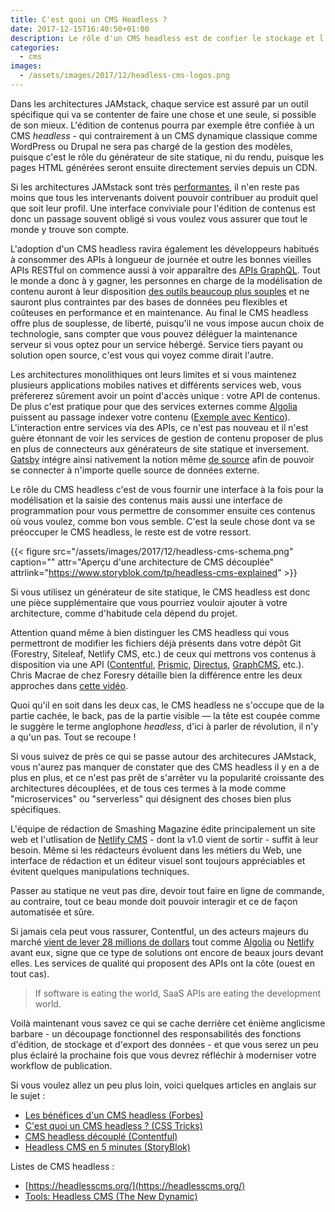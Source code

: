 ```yaml
---
title: C'est quoi un CMS Headless ?
date: 2017-12-15T16:40:50+01:00
description: Le rôle d'un CMS headless est de confier le stockage et l'édition des contenus à un service dédié
categories:
  - cms
images:
  - /assets/images/2017/12/headless-cms-logos.png
---
```


Dans les architectures JAMstack, chaque service est assuré par un outil spécifique qui va se contenter de faire une chose et une seule, si possible de son mieux. L'édition de contenus pourra par exemple être confiée à un CMS _headless_ - qui contrairement à un CMS dynamique classique comme WordPress ou Drupal ne sera pas chargé de la gestion des modèles, puisque c'est le rôle du générateur de site statique, ni du rendu, puisque les pages HTML générées seront ensuite directement servies depuis un CDN.

Si les architectures JAMstack sont très [performantes](/2017/03/17/smashing-mag-va-dix-fois-plus-vite/), il n'en reste pas moins que tous les intervenants doivent pouvoir contribuer au produit quel que soit leur profil. Une interface conviviale pour l'édition de contenus est donc un passage souvent obligé si vous voulez vous assurer que tout le monde y trouve son compte.

L'adoption d'un CMS headless ravira également les développeurs habitués à consommer des APIs à longueur de journée et outre les bonnes vieilles APIs RESTful on commence aussi à voir apparaître des [APIs GraphQL](https://graphcms.com/). Tout le monde a donc à y gagner, les personnes en charge de la modélisation de contenu auront à leur disposition [des outils beaucoup plus souples](https://www.contentful.com/developers/docs/concepts/data-model/) et ne sauront plus contraintes par des bases de données peu flexibles et coûteuses en performance et en maintenance. Au final le CMS headless offre plus de souplesse, de liberté, puisqu'il ne vous impose aucun choix de technologie, sans compter que vous pouvez déléguer la maintenance serveur si vous optez pour un service hébergé. Service tiers payant ou solution open source, c'est vous qui voyez comme dirait l'autre.

Les architectures monolithiques ont leurs limites et si vous maintenez plusieurs applications mobiles natives et différents services web, vous préfererez sûrement avoir un point d'accès unique : votre API de contenus. De plus c'est pratique pour que des services externes comme [Algolia](https://www.algolia.com/) puissent au passage indexer votre contenu ([Exemple avec Kentico](https://kenticocloud.com/blog/searching-content-kentico-cloud-algolia-integration)). L'interaction entre services via des APIs, ce n'est pas nouveau et il n'est guère étonnant de voir les services de gestion de contenu proposer de plus en plus de connecteurs aux générateurs de site statique et inversement. [Gatsby](/categories/gatsby) intégre ainsi nativement la notion même [de source](https://www.gatsbyjs.org/docs/create-source-plugin/) afin de pouvoir se connecter à n'importe quelle source de données externe.

Le rôle du CMS headless c'est de vous fournir une interface à la fois pour la modélisation et la saisie des contenus mais aussi une interface de programmation pour vous permettre de consommer ensuite ces contenus où vous voulez, comme bon vous semble. C'est la seule chose dont va se préoccuper le CMS headless, le reste est de votre ressort.

{{< figure src="/assets/images/2017/12/headless-cms-schema.png" caption="" attr="Aperçu d'une architecture de CMS découplée" attrlink="https://www.storyblok.com/tp/headless-cms-explained" >}}

Si vous utilisez un générateur de site statique, le CMS headless est donc une pièce supplémentaire que vous pourriez vouloir ajouter à votre architecture, comme d'habitude cela dépend du projet.

Attention quand même à bien distinguer les CMS headless qui vous permettront de modifier les fichiers déjà présents dans votre dépôt Git (Forestry, Siteleaf, Netlify CMS, etc.) de ceux qui mettrons vos contenus à disposition via une API ([Contentful](https://www.contentful.com/), [Prismic](https://prismic.io/), [Directus](https://getdirectus.com/), [GraphCMS](https://graphcms.com/), etc.). Chris Macrae de chez Foresry détaille bien la différence entre les deux approches dans [cette vidéo](https://www.youtube.com/watch?v=KX4G49ZrvY0).

Quoi qu'il en soit dans les deux cas, le CMS headless ne s'occupe que de la partie cachée, le back, pas de la partie visible — la tête est  coupée comme le suggère le terme anglophone _headless_, d'ici à parler de révolution, il n'y a qu'un pas. Tout se recoupe !

Si vous suivez de près ce qui se passe autour des architecures JAMstack, vous n'aurez pas manquer de constater que des CMS headless il y en a de plus en plus, et ce n'est pas prêt de s'arrêter vu la popularité croissante des architectures découplées, et de tous ces termes à la mode comme "microservices" ou "serverless" qui désignent des choses bien plus spécifiques.

L'équipe de rédaction de Smashing Magazine édite principalement un site web et l'utlisation de [Netlify CMS](https://www.netlifycms.org/) - dont la v1.0 vient de sortir - suffit à leur besoin. Même si les rédacteurs évoluent dans les métiers du Web, une interface de rédaction et un éditeur visuel sont toujours appréciables et évitent quelques manipulations techniques. 

Passer au statique ne veut pas dire, devoir tout faire en ligne de commande, au contraire, tout ce beau monde doit pouvoir interagir et ce de façon automatisée et sûre.

Si jamais cela peut vous rassurer, Contentful, un des acteurs majeurs du marché [vient de lever 28 millions de dollars](https://www.contentful.com/blog/2017/12/04/contentful-series-c/) tout comme [Algolia](https://blog.algolia.com/redefining-incredible-search/) ou [Netlify](https://www.netlify.com/blog/2017/08/09/netlify-raises-12m-from-a16z/) avant eux, signe que ce type de solutions ont encore de beaux jours devant elles. Les services de qualité qui proposent des APIs ont la côte (ouest en tout cas).

> If software is eating the world, SaaS APIs are eating the development world. 

Voilà maintenant vous savez ce qui se cache derrière cet énième anglicisme barbare - un découpage fonctionnel des responsabilités des fonctions d'édition, de stockage et d'export des données - et que vous serez un peu plus éclairé la prochaine fois que vous devrez réfléchir à moderniser votre workflow de publication.

Si vous voulez allez un peu plus loin, voici quelques articles en anglais sur le sujet :

* [Les bénéfices d'un CMS headless (Forbes)](https://www.forbes.com/sites/forbestechcouncil/2017/11/22/the-benefits-of-a-headless-cms/#3447e5422d85)
* [C'est quoi un CMS headless ? (CSS Tricks)](https://css-tricks.com/what-is-a-headless-cms/)
* [CMS headless découplé (Contentful)](https://www.contentful.com/r/knowledgebase/headless-and-decoupled-cms/)
* [Headless CMS en 5 minutes (StoryBlok)](https://www.storyblok.com/tp/headless-cms-explained)

Listes de CMS headless :

* [https://headlesscms.org/](https://headlesscms.org/)
* [Tools: Headless CMS (The New Dynamic)](https://www.thenewdynamic.org/tools/content-management/headless-cms/)
